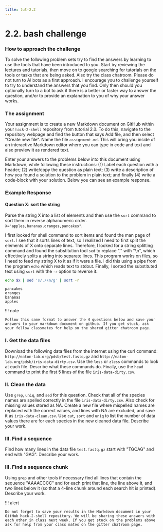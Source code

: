 ```yaml
---
title: tut-2.2
---
```


# 2.2. bash challenge

### How to approach the challenge
To solve the following problem sets try to find the answers by learning to use
the tools that have been introduced to you. Start by reviewing the lectures and
tutorials, then move on to google searching for tutorials on the tools or tasks
that are being asked. Also try the class chatroom. 
Please do not turn to AI bots as a first approach.
I encourage you to challenge yourself to try to understand the answers that 
you find. Only then should you optionally turn to a bot to ask if there is a
better or faster way to answer the question, and/or to provide an explanation
to you of why your answer works.

### The assignment
Your assignment is to create a new Markdown document on GitHub within your 
`hack-2-shell` repository from tutorial 2.0. To do this, navigate to the 
repository webpage and find the button that says <kdb>Add file</kdb>, and
then select "Create new file". Name the file `assignment.md`. This will
bring you inside of an interactive Markdown editor where you can type in
code and text and also preview it as rendered text. 

Enter your answers to the problems below into this document using Markdown, while
following these instructions: (1) Label each question with a header; (2) write/copy
the question as plain text; (3) write a description of how you found a solution
to the problem in plain text; and finally (4) write a code-block with your solution.
Below you can see an example response.

### Example Response

#### Question X: sort the string
Parse the string X into a list of elements and then use the `sort` command to
sort them in reverse alphanumeric order. `X="apples,bananas,oranges,pancakes"`.

I first looked for shell command to sort items and found the man page of `sort`. I see that it sorts lines of text, so I realized I need to first split the elements of X 
onto separate lines. Therefore, I looked for a string splitting command and found
the substitution tool `sed` to replace "," with "\n", which effectively splits a 
string into separate lines. This program works on files, so I need to feed my 
string X to it as if it were a file. I did this using a pipe from the program 
`echo` which reads text to stdout. Finally, I sorted the substituted text using
`sort` with the `-r` option to reverse it.

```bash
echo $x | sed 's/,/\n/g' | sort -r
```
```
pancakes
oranges
bananas
apples
```

!!! note

	Follow this same format to answer the 4 questions below and save your answers to your markdown document on github. If you get stuck, ask your fellow classmates for help on the shared gitter chatroom page.


### I. Get the data files

Download the following data files from the internet using the curl command: 
`http://eaton-lab.org/pdsb/test.fastq.gz` and `http://eaton-lab.org/pdsb/iris-data-dirty.csv`. Use the `less` or `zless` commands to look at each file.
Describe what these commands do. 
Finally, use the `head` command to print the first 5 lines of the file `iris-data-dirty.csv`.


### II. Clean the data

Use `grep`, `uniq`, and `sed` for this question. 
Check that all of the species names are spelled correctly in 
the file `iris-data-dirty.csv`. Also check for missing values stored as NA. Create a new
file where mispelled names are replaced with the correct values, and lines with NA are
excluded, and save it as `iris-data-clean.csv`. Use `cut`, `sort` and `uniq` to list the 
number of data values there are for each species in the new cleaned data file. Describe your work.


### III. Find a sequence
Find how many lines in the data file `test.fastq.gz` start with "TGCAG" and end with "GAG". Describe your work. 


### III. Find a sequence chunk
Using `grep` and other tools if necessary find all lines that contain the sequence "AAAACCCC" and for each print that line, the line above it, and two lines below it (so that a 4-line chunk around each search hit is printed). Describe your work. 



!!! alert 

	Do not forget to save your results in the Markdown document in your GitHub hack-2-shell repository. We will be sharing these answers with each other in class next week. If you get stuck on the problems above ask for help from your class mates on the gitter chatroom page.